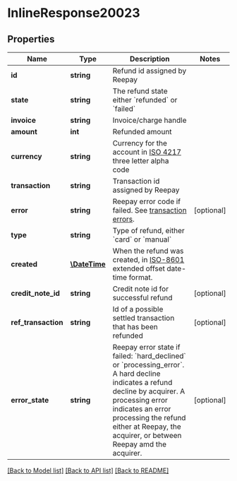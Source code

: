 # InlineResponse20023

## Properties
Name | Type | Description | Notes
------------ | ------------- | ------------- | -------------
**id** | **string** | Refund id assigned by Reepay | 
**state** | **string** | The refund state either &#x60;refunded&#x60; or &#x60;failed&#x60; | 
**invoice** | **string** | Invoice/charge handle | 
**amount** | **int** | Refunded amount | 
**currency** | **string** | Currency for the account in [ISO 4217](http://da.wikipedia.org/wiki/ISO_4217) three letter alpha code | 
**transaction** | **string** | Transaction id assigned by Reepay | 
**error** | **string** | Reepay error code if failed. See [transaction errors](https://docs.reepay.com/api/#transaction-errors). | [optional] 
**type** | **string** | Type of refund, either &#x60;card&#x60; or &#x60;manual&#x60; | 
**created** | [**\DateTime**](\DateTime.md) | When the refund was created, in [ISO-8601](http://en.wikipedia.org/wiki/ISO_8601) extended offset date-time format. | 
**credit_note_id** | **string** | Credit note id for successful refund | [optional] 
**ref_transaction** | **string** | Id of a possible settled transaction that has been refunded | [optional] 
**error_state** | **string** | Reepay error state if failed: &#x60;hard_declined&#x60; or &#x60;processing_error&#x60;. A hard decline indicates a refund decline by acquirer. A processing error indicates an error processing the refund either at Reepay, the acquirer, or between Reepay amd the acquirer. | [optional] 

[[Back to Model list]](../README.md#documentation-for-models) [[Back to API list]](../README.md#documentation-for-api-endpoints) [[Back to README]](../README.md)


